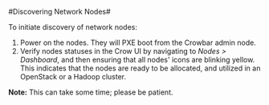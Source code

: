 #Discovering Network Nodes#

To initiate discovery of network nodes:

1. Power on the nodes. They will PXE boot from the Crowbar admin node.
2. Verify nodes statuses in the Crow UI by navigating to *Nodes > Dashboard*, and then ensuring that all nodes' icons are blinking yellow. This indicates that the nodes are ready to be allocated, and utilized in an OpenStack or a Hadoop cluster.

**Note:** This can take some time; please be patient.